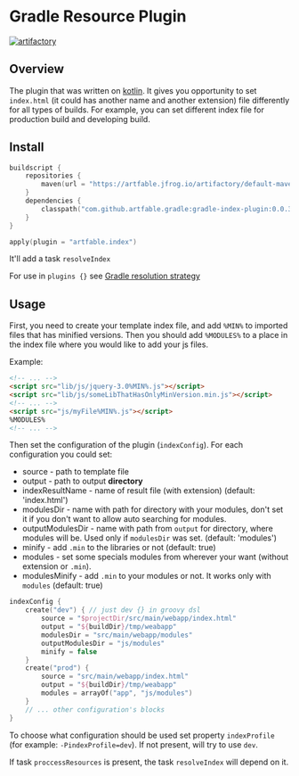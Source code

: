 # Gradle Resource Plugin
[ ![artifactory](https://img.shields.io/badge/Artifactory-v0.0.3-green) ](https://artfable.jfrog.io/ui/packages/gav:%2F%2Fcom.artfable.gradle:gradle-index-plugin)

## Overview
The plugin that was written on [kotlin](https://kotlinlang.org). 
It gives you opportunity to set `index.html` (it could has another name and another extension) file differently 
for all types of builds. For example, you can set different index file for production build and developing build.

## Install
```kotlin
buildscript {
    repositories {
        maven(url = "https://artfable.jfrog.io/artifactory/default-maven-local")
    }
    dependencies {
        classpath("com.github.artfable.gradle:gradle-index-plugin:0.0.3")
    }
}

apply(plugin = "artfable.index")
```

It'll add a task `resolveIndex`

For use in `plugins {}` see [Gradle resolution strategy](https://docs.gradle.org/current/userguide/custom_plugins.html#note_for_plugins_published_without_java_gradle_plugin)

## Usage
First, you need to create your template index file, and add `%MIN%` to imported files that has minified versions. 
Then you should add `%MODULES%` to a place in the index file where you would like to add your js files.

Example:

```html
<!-- ... -->
<script src="lib/js/jquery-3.0%MIN%.js"></script> 
<script src="lib/js/someLibThatHasOnlyMinVersion.min.js"></script> 
<!-- ... -->
<script src="js/myFile%MIN%.js"></script>
%MODULES%
<!-- ... -->
```

Then set the configuration of the plugin (`indexConfig`). For each configuration you could set:

+ source - path to template file
+ output - path to output **directory**
+ indexResultName - name of result file (with extension) (default: 'index.html')
+ modulesDir - name with path for directory with your modules, don't set it if you don't want to allow auto searching for modules.
+ outputModulesDir - name with path from `output` for directory, where modules will be. Used only if `modulesDir` was set. (default: 'modules')
+ minify - add `.min` to the libraries or not (default: true)
+ modules - set some specials modules from wherever your want (without extension or `.min`).   
+ modulesMinify - add `.min` to your modules or not. It works only with `modules` (default: true)

```kotlin
indexConfig {
    create("dev") { // just dev {} in groovy dsl
        source = "$projectDir/src/main/webapp/index.html"
        output = "${buildDir}/tmp/weabapp"
        modulesDir = "src/main/webapp/modules"
        outputModulesDir = "js/modules"
        minify = false
    }
    create("prod") {
        source = "src/main/webapp/index.html"
        output = "${buildDir}/tmp/weabapp"
        modules = arrayOf("app", "js/modules")
    }
    // ... other configuration's blocks
}
```

To choose what configuration should be used set property `indexProfile` (for example: `-PindexProfile=dev`). 
If not present, will try to use `dev`. 

If task `proccessResources` is present, the task `resolveIndex` will depend on it. 